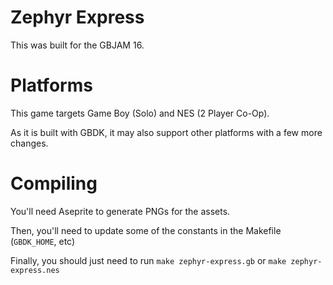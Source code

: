 # Zephyr Express

This was built for the GBJAM 16.

# Platforms

This game targets Game Boy (Solo) and NES (2 Player Co-Op).

As it is built with GBDK, it may also support other platforms with a few more changes.

# Compiling

You'll need Aseprite to generate PNGs for the assets.

Then, you'll need to update some of the constants in the Makefile (`GBDK_HOME`, etc)

Finally, you should just need to run `make zephyr-express.gb` or `make zephyr-express.nes`